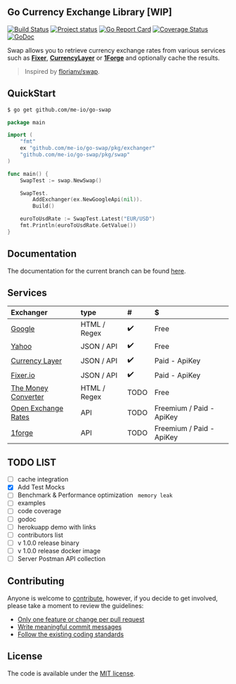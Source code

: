 
## Go Currency Exchange Library [WIP]

[![Build Status](https://travis-ci.org/me-io/go-swap.svg?branch=master)](https://travis-ci.org/me-io/go-swap)
[![Project status](https://img.shields.io/badge/version-0.0.1-green.svg)](https://github.com/me-io/go-swap/releases)
[![Go Report Card](https://goreportcard.com/badge/github.com/me-io/go-swap)](https://goreportcard.com/report/github.com/me-io/go-swap)
[![Coverage Status](https://coveralls.io/repos/github/me-io/go-swap/badge.svg?branch=master)](https://coveralls.io/github/me-io/go-swap?branch=master)
[![GoDoc](https://godoc.org/github.com/me-io/go-swap?status.svg)](https://godoc.org/github.com/me-io/go-swap)


Swap allows you to retrieve currency exchange rates from various services such as **[Fixer](https://fixer.io)**, **[CurrencyLayer](https://currencylayer.com)** or **[1Forge](https://1forge.com)** 
and optionally cache the results. 

> Inspired by [florianv/swap](https://github.com/florianv/swap).

## QuickStart

```bash
$ go get github.com/me-io/go-swap
```

```go
package main

import (
	"fmt"
	ex "github.com/me-io/go-swap/pkg/exchanger"
	"github.com/me-io/go-swap/pkg/swap"
)

func main() {
	SwapTest := swap.NewSwap()

	SwapTest.
		AddExchanger(ex.NewGoogleApi(nil)).
		Build()

	euroToUsdRate := SwapTest.Latest("EUR/USD")
	fmt.Println(euroToUsdRate.GetValue())
}

```


## Documentation
The documentation for the current branch can be found [here](#documentation).


## Services
|Exchanger|type|#|$|
|:---|:----|:---|:---|
|[Google][1]|HTML / Regex|:heavy_check_mark:|Free|
|[Yahoo][2]|JSON / API|:heavy_check_mark:|Free|
|[Currency Layer][3]|JSON / API| :heavy_check_mark: |Paid - ApiKey|
|[Fixer.io][4]|JSON / API| :heavy_check_mark: |Paid - ApiKey|
|[The Money Converter][5]|HTML / Regex| TODO |Free|
|[Open Exchange Rates][6]|API| TODO |Freemium / Paid - ApiKey|
|[1forge][7]|API| TODO |Freemium / Paid - ApiKey|

[1]: //google.com
[2]: //yahoo.com
[3]: //currencylayer.com
[4]: //fixer.io
[5]: //themoneyconverter.com
[6]: //openexchangerates.org
[7]: //1forge.com

## TODO LIST
- [ ] cache integration
- [x] Add Test Mocks
- [ ] Benchmark & Performance optimization ` memory leak`
- [ ] examples
- [ ] code coverage
- [ ] godoc 
- [ ] herokuapp demo with links
- [ ] contributors list 
- [ ] v 1.0.0 release binary
- [ ] v 1.0.0 release docker image
- [ ] Server Postman API collection 

## Contributing

Anyone is welcome to [contribute](CONTRIBUTING.md), however, if you decide to get involved, please take a moment to review the guidelines:

* [Only one feature or change per pull request](CONTRIBUTING.md#only-one-feature-or-change-per-pull-request)
* [Write meaningful commit messages](CONTRIBUTING.md#write-meaningful-commit-messages)
* [Follow the existing coding standards](CONTRIBUTING.md#follow-the-existing-coding-standards)

## License

The code is available under the [MIT license](LICENSE.md).
